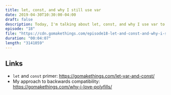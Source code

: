 ```yaml
---
title: let, const, and why I still use var
date: 2019-04-30T10:30:00-04:00
draft: false
description: Today, I'm talking about let, const, and why I use var to define variables instead.
episode: "18"
file: "https://cdn.gomakethings.com/episode18-let-and-const-and-why-i-still-use-var.mp3"
duration: "00:04:07"
length: "3141059"
---
```


## Links

- `let` and `const` primer: https://gomakethings.com/let-var-and-const/
- My approach to backwards compatibility: https://gomakethings.com/why-i-love-polyfills/